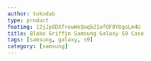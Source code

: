 ```yaml
---
author: tokodab
type: product
featimg: 12jJp8DXfrowWeQaqb21ofOF0YUgsLm4U
title: Blake Griffin Samsung Galaxy S9 Case
tags: [samsung, galaxy, s9]
category: [samsung]
---
```

